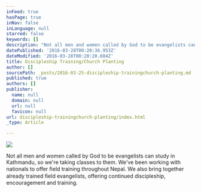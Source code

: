 ```yaml
---
inFeed: true
hasPage: true
inNav: false
inLanguage: null
starred: false
keywords: []
description: "Not all men and women called by God to be evangelists can study in Kathmandu, so\_we’re taking classes to them. \_So we've been working with nationals to offer ﬁeld training throughout Nepal,\_eventually spreading northeast to the Himalayas. We’ll also be bringing together\_already-trained ﬁeld evangelists and offering continued discipleship, encouragement\_and training."
datePublished: '2016-03-28T00:20:36.953Z'
dateModified: '2016-03-28T00:20:20.604Z'
title: Discipleship Training/Church Planting
author: []
sourcePath: _posts/2016-03-25-discipleship-trainingchurch-planting.md
published: true
authors: []
publisher:
  name: null
  domain: null
  url: null
  favicon: null
url: discipleship-trainingchurch-planting/index.html
_type: Article

---
```

![](https://the-grid-user-content.s3-us-west-2.amazonaws.com/7cab011c-cefa-4cdc-88fb-5b8f4b65f782.jpg)

Not all men and women called by God to be evangelists can study in Kathmandu, so we're taking classes to them. We've been working with nationals to offer ﬁeld training throughout Nepal. We also bring together already trained ﬁeld evangelists, offering continued discipleship, encouragement and training.